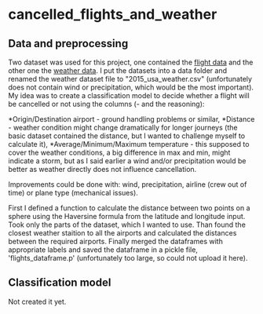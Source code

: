 # cancelled_flights_and_weather

## Data and preprocessing

Two dataset was used for this project, one contained the [flight data] and the other one the [weather data]. I put the datasets into a data folder and renamed the weather dataset file to "2015_usa_weather.csv" (unfortunately does not contain wind or precipitation, which would be the most important). My idea was to create a classification model to decide whether a flight will be cancelled or not using the columns (- and the reasoning):

*Origin/Destination airport - ground handling problems or similar,
*Distance - weather condition might change dramatically for longer journeys  (the basic dataset contained the distance, but I wanted to challenge myself to calculate it),
*Average/Minimum/Maximum temperature - this supposed to cover the weather conditions, a big difference in max and min, might indicate a storm, but as I said earlier a wind and/or precipitation would be better as weather directly does not influence cancellation.

Improvements could be done with: wind, precipitation, airline (crew out of time) or plane type (mechanical issues).

First I defined a function to calculate the distance between two points on a sphere using the Haversine formula from the latitude and longitude input. Took only the parts of the dataset, which I wanted to use. Than found the closest weather staition to all the airports and calculated the distances between the required airports. Finally merged the dataframes with appropriate labels and saved the dataframe in a pickle file, 'flights_dataframe.p' (unfortunately too large, so could not upload it here).

[flight data]:https://www.kaggle.com/usdot/flight-delays
[weather data]:https://data.world/mattwinter225/2015-usa-weather-avg-max-min

## Classification model

Not created it yet.
